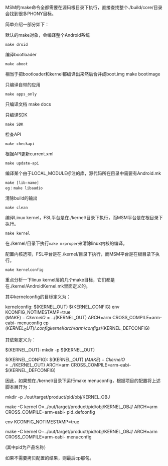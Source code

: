 

MSM的make命令全都需要在源码根目录下执行，直接查找整个./build/core/目录会找到很多PHONY目标。

简单介绍一部分如下：

默认的make对象，会编译整个Android系统

	make droid

编译bootloader

	make aboot

相当于把bootloader和kernel都编译出来然后合并成boot.img
	make bootimage

只编译自带的应用

	make apps_only


只编译文档
	make docs

只编译SDK

	make SDK

检查API

	make checkapi

根据API更新current.xml

	make update-api


编译某个由于LOCAL_MODULE标注的库，源代码所在目录中需要有Android.mk

	make [lib-name]
	eg：make libaudio

清除build的输出

	make clean
 
编译Linux kernel，FSL平台是在./kernel/目录下执行，而MSM平台是在根目录下执行。

	make kernel


在./kernel/目录下执行`make mrproper`来清除linux内核的编译。


配置内核选项，FSL平台是在./kernel/目录下执行，而MSM平台是在根目录下执行。

	make kernelconfig


重点分析一下linux kernel层的几个make目标，它们都是在./kernel/AndroidKernel.mk里面定义的。

其中kernelconfig的目标定义为：

 kernelconfig: $(KERNEL_OUT) $(KERNEL_CONFIG)
      env KCONFIG_NOTIMESTAMP=true \
      $(MAKE) -C kernel O=../$(KERNEL_OUT) ARCH=arm CROSS_COMPILE=arm-eabi- menuconfig
      cp $(KERNEL_OUT)/.config kernel/arch/arm/configs/$(KERNEL_DEFCONFIG)

其依赖定义为：

$(KERNEL_OUT):
      mkdir -p $(KERNEL_OUT)

$(KERNEL_CONFIG): $(KERNEL_OUT)
      $(MAKE) -C kernel O=../$(KERNEL_OUT) ARCH=arm CROSS_COMPILE=arm-eabi- $(KERNEL_DEFCONFIG)

因此，如果想在./kernel/目录下运行make menuconfig，根据项目的配置将上述脚本展开为：

mkdir -p ./out/target/product/pid/obj/KERNEL_OBJ

make -C kernel O=../out/target/product/pid/obj/KERNEL_OBJ/ ARCH=arm CROSS_COMPILE=arm-eabi- pid_defconfig

env KCONFIG_NOTIMESTAMP=true

make -C kernel O=../out/target/product/pid/obj/KERNEL_OBJ/ ARCH=arm CROSS_COMPILE=arm-eabi- menuconfig

(其中pid为产品名称)

如果不需要拷贝配置的结果，则最后cp那句。